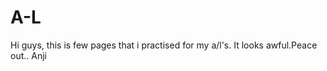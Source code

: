 # A-L
Hi guys,
this is few pages that i practised for my a/l's. It looks awful.Peace out..
                                                    Anji